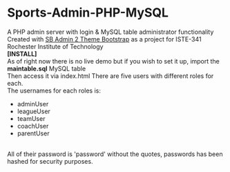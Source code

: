 # Sports-Admin-PHP-MySQL
A PHP admin server with login &amp; MySQL table administrator functionality<br/>
Created with <a href="https://startbootstrap.com/template-overviews/sb-admin-2/">SB Admin 2 Theme Bootstrap</a> as a project for ISTE-341 Rochester Institute of Technology<br/>
<b>[INSTALL]</b><br/>
As of right now there is no live demo but if you wish to set it up, import the <b>maintable.sql</b> MySQL table<br/>
Then access it via index.html
There are five users with different roles for each.<br/>
The usernames for each roles is:
<ul><li>adminUser</li>
<li>leagueUser</li>
<li>teamUser</li>
<li>coachUser</li>
<li>parentUser</li>
</ul><br/>
All of their password is 'password' without the quotes, passwords has been hashed for security purposes.

